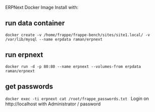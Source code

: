 ERPNext Docker Image
 Install with:
## run data container
`docker create -v /home/frappe/frappe-bench/sites/site1.local/ -v /var/lib/mysql --name erpdata raman/erpnext
`
## run erpnext
`docker run -d -p 80:80 --name erpnext --volumes-from erpdata raman/erpnext
`
## get passwords
`docker exec -ti erpnext cat /root/frappe_passwords.txt
`
Login on http://localhost with Administrator / password
